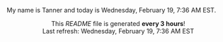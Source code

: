 My name is Tanner and today is Wednesday, February 19, 7:36 AM EST.

<p align="center">This <i>README</i> file is generated <b>every 3 hours</b>!</br>Last refresh: Wednesday, February 19, 7:36 AM EST<br /></p>
